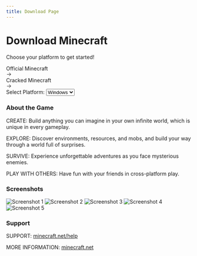 ```yaml
---
title: Download Page
---
```


<div class="flex flex-col items-center justify-center p-6" style="background-color: var(--vp-c-default-4);">
  <h1>Download Minecraft</h1>
  <p class="text-[var(--vp-c-text-dark-1)] mb-4">Choose your platform to get started!</p>
  <div class="flex space-x-4 mb-6">
    <a :href="officialLink" @click="myMethod" target="_blank" class="group relative inline-flex h-[calc(48px+8px)] items-center justify-center rounded-full bg-neutral-950 py-1 pl-6 pr-14 font-medium text-white">
      <span class="z-10 pr-2 text-white">Official Minecraft</span>
      <div class="absolute right-1 inline-flex h-12 w-12 items-center justify-end rounded-full bg-neutral-700 transition-[width] group-hover:w-[calc(100%-8px)]">
        <div class="mr-3.5 flex items-center justify-center">
          <svg width="15" height="15" viewBox="0 0 15 15" fill="none" xmlns="http://www.w3.org/2000/svg" class="h-5 w-5 text-white">
            <path d="M8.14645 3.14645C8.34171 2.95118 8.65829 2.95118 8.85355 3.14645L12.8536 7.14645C13.0488 7.34171 13.0488 7.65829 12.8536 7.85355L8.85355 11.8536C8.65829 12.0488 8.34171 12.0488 8.14645 11.8536C7.95118 11.6583 7.95118 11.3417 8.14645 11.1464L11.2929 8H2.5C2.22386 8 2 7.77614 2 7.5C2 7.22386 2.22386 7 2.5 7H11.2929L8.14645 3.85355C7.95118 3.65829 7.95118 3.34171 8.14645 3.14645Z" fill="currentColor" fill-rule="evenodd" clip-rule="evenodd"></path>
          </svg>
        </div>
      </div>
    </a>
    <a :href="crackedLink" target="_blank" class="group relative inline-flex h-[calc(48px+8px)] items-center justify-center rounded-full bg-neutral-950 py-1 pl-6 pr-14 font-medium text-white">
      <span class="z-10 pr-2 text-white">Cracked Minecraft</span>
      <div class="absolute right-1 inline-flex h-12 w-12 items-center justify-end rounded-full bg-neutral-700 transition-[width] group-hover:w-[calc(100%-8px)]">
        <div class="mr-3.5 flex items-center justify-center">
          <svg width="15" height="15" viewBox="0 0 15 15" fill="none" xmlns="http://www.w3.org/2000/svg" class="h-5 w-5 text-white">
            <path d="M8.14645 3.14645C8.34171 2.95118 8.65829 2.95118 8.85355 3.14645L12.8536 7.14645C13.0488 7.34171 13.0488 7.65829 12.8536 7.85355L8.85355 11.8536C8.65829 12.0488 8.34171 12.0488 8.14645 11.8536C7.95118 11.6583 7.95118 11.3417 8.14645 11.1464L11.2929 8H2.5C2.22386 8 2 7.77614 2 7.5C2 7.22386 2.22386 7 2.5 7H11.2929L8.14645 3.85355C7.95118 3.65829 7.95118 3.34171 8.14645 3.14645Z" fill="currentColor" fill-rule="evenodd" clip-rule="evenodd"></path>
          </svg>
        </div>
      </div>
    </a>
  </div>

  <div>
    <label for="platform-select" class="text-[var(--vp-c-text-dark-1)] mb-2">Select Platform: </label>
    <select id="platform-select" class="bg-gray-800 text-white rounded-md p-2" @change="selectPlatform($event.target.value)" :value="selectedPlatform">
      <option value="Windows">Windows</option>
      <option value="Android">Android</option>
      <option value="iOS">iOS</option>
    </select>
  </div>

  <div class="mb-6">
    <h3 class="text-xl font-bold text-[var(--vp-c-text-dark-1)]">About the Game</h3>
    <p class="text-[var(--vp-c-text-dark-1)]">CREATE: Build anything you can imagine in your own infinite world, which is unique in every gameplay.</p>
    <p class="text-[var(--vp-c-text-dark-1)]">EXPLORE: Discover environments, resources, and mobs, and build your way through a world full of surprises.</p>
    <p class="text-[var(--vp-c-text-dark-1)]">SURVIVE: Experience unforgettable adventures as you face mysterious enemies.</p>
    <p class="text-[var(--vp-c-text-dark-1)]">PLAY WITH OTHERS: Have fun with your friends in cross-platform play.</p>
  </div>

  <div class="mb-6">
    <h3 class="text-xl font-bold text-[var(--vp-c-text-dark-1)]">Screenshots</h3>
    <div class="grid grid-cols-2 gap-4">
      <img src="https://dl.mcdoc.site/images/screenshot_01.webp" alt="Screenshot 1" class="rounded-lg">
      <img src="https://dl.mcdoc.site/images/screenshot_02.webp" alt="Screenshot 2" class="rounded-lg">
      <img src="https://dl.mcdoc.site/images/screenshot_03.webp" alt="Screenshot 3" class="rounded-lg">
      <img src="https://dl.mcdoc.site/images/screenshot_04.webp" alt="Screenshot 4" class="rounded-lg">
      <img src="https://dl.mcdoc.site/images/screenshot_05.webp" alt="Screenshot 5" class="rounded-lg">
    </div>
  </div>

  <div class="mb-6">
    <h3 class="text-xl font-bold text-[var(--vp-c-text-dark-1)]">Support</h3>
    <p class="text-[var(--vp-c-text-dark-1)]">SUPPORT: <a href="https://www.minecraft.net/help" class="text-blue-400">minecraft.net/help</a></p>
    <p class="text-[var(--vp-c-text-dark-1)]">MORE INFORMATION: <a href="https://www.minecraft.net/" class="text-blue-400">minecraft.net</a></p>
  </div>
</div>

<script setup>
import { ref, onMounted } from 'vue';
import * as pkg from "vue-toastification"
const { useToast } = pkg
const toast = useToast();  // Create toast instance

const officialLink = ref('ms-windows-store://pdp/?ProductId=9NBLGGH2JHXJ');
const crackedLink = ref(' https://github.com/M-Community-Dev/Downloads/');
const selectedPlatform = ref('');

const selectPlatform = (platform) => {
  selectedPlatform.value = platform;
  switch (platform) {
    case 'Windows':
      officialLink.value = 'ms-windows-store://pdp/?ProductId=9NBLGGH2JHXJ';
      crackedLink.value = ' https://t.me/MPC_MCBE_UWP';
      break;
    case 'Android':
      officialLink.value = 'https://play.google.com/store/apps/details?id=com.mojang.minecraftpe';
      crackedLink.value = 'https://run4r-ses.github.io/modscraft_mcpe_apk/';
      break;
    case 'iOS':
      officialLink.value = 'https://apps.apple.com/app/minecraft/id479516143';
      crackedLink.value = 'https://ipaomtk.com/minecraft-ipa/';
      break;
    default:
      return;
  }
};

const detectPlatform = () => {
  const userAgent = navigator.userAgent;
  if (/Windows/.test(userAgent)) {
    selectedPlatform.value = 'Windows';
  } else if (/Android/.test(userAgent)) {
    selectedPlatform.value = 'Android';
  } else if (/iPad|iPhone|iPod/.test(userAgent)) {
    selectedPlatform.value = 'iOS';
  } else {
    selectedPlatform.value = '';
    console.log('Unable to detect user agent')
    
    toast("Unable to detect platform! Please select it yourself!", {
      timeout: 4000,
      pauseOnFocusLoss: false,
      draggablePercent: 0.6,
      showCloseButtonOnHover: true,
      closeButton: "button"
    });
  };
  selectPlatform(selectedPlatform.value);
};

onMounted(() => {
  detectPlatform();
});
</script>
